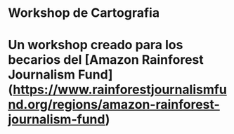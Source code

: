 # Workshop de Cartografia

# Un workshop creado para los becarios del [Amazon Rainforest Journalism Fund] (https://www.rainforestjournalismfund.org/regions/amazon-rainforest-journalism-fund)
